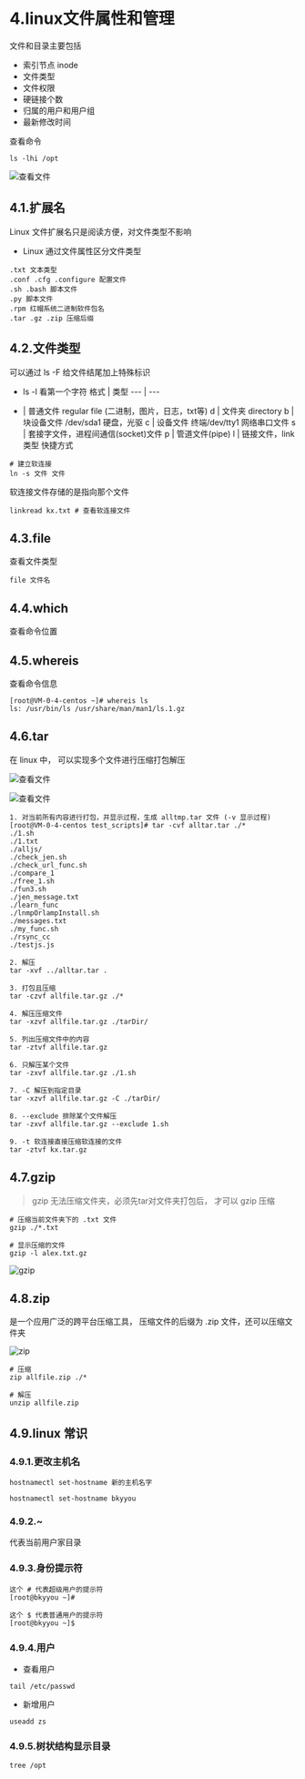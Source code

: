# 4.linux文件属性和管理

文件和目录主要包括
* 索引节点 inode
* 文件类型
* 文件权限
* 硬链接个数
* 归属的用户和用户组
* 最新修改时间

查看命令
```
ls -lhi /opt
```

![查看文件](./imgs/4.1.png)

## 4.1.扩展名

Linux 文件扩展名只是阅读方便，对文件类型不影响

* Linux 通过文件属性区分文件类型

```
.txt 文本类型
.conf .cfg .configure 配置文件
.sh .bash 脚本文件
.py 脚本文件
.rpm 红帽系统二进制软件包名
.tar .gz .zip 压缩后缀
```

## 4.2.文件类型

可以通过 ls -F 给文件结尾加上特殊标识

* ls -l 看第一个字符
格式 | 类型
--- | ---
- | 普通文件 regular file (二进制，图片，日志，txt等)
d | 文件夹 directory
b | 块设备文件 /dev/sda1 硬盘，光驱
c | 设备文件 终端/dev/tty1 网络串口文件
s | 套接字文件，进程间通信(socket)文件
p | 管道文件(pipe)
l | 链接文件，link类型 快捷方式

```
# 建立软连接
ln -s 文件 文件
```

软连接文件存储的是指向那个文件

```
linkread kx.txt # 查看软连接文件
```

## 4.3.file

查看文件类型

```
file 文件名
```

## 4.4.which

查看命令位置

## 4.5.whereis

查看命令信息

```
[root@VM-0-4-centos ~]# whereis ls
ls: /usr/bin/ls /usr/share/man/man1/ls.1.gz
```

## 4.6.tar

在 linux 中， 可以实现多个文件进行压缩打包解压

![查看文件](./imgs/4.2.png)

![查看文件](./imgs/4.3.png)

```
1. 对当前所有内容进行打包，并显示过程，生成 alltmp.tar 文件 (-v 显示过程)
[root@VM-0-4-centos test_scripts]# tar -cvf alltar.tar ./*
./1.sh
./1.txt
./alljs/
./check_jen.sh
./check_url_func.sh
./compare_1
./free_1.sh
./fun3.sh
./jen_message.txt
./learn_func
./lnmpOrlampInstall.sh
./messages.txt
./my_func.sh
./rsync_cc
./testjs.js

2. 解压 
tar -xvf ../alltar.tar .

3. 打包且压缩 
tar -czvf allfile.tar.gz ./*

4. 解压压缩文件
tar -xzvf allfile.tar.gz ./tarDir/

5. 列出压缩文件中的内容
tar -ztvf allfile.tar.gz 

6. 只解压某个文件
tar -zxvf allfile.tar.gz ./1.sh

7. -C 解压到指定目录
tar -xzvf allfile.tar.gz -C ./tarDir/

8. --exclude 排除某个文件解压
tar -zxvf allfile.tar.gz --exclude 1.sh

9. -t 软连接直接压缩软连接的文件
tar -ztvf kx.tar.gz
```

## 4.7.gzip

> gzip 无法压缩文件夹，必须先tar对文件夹打包后， 才可以 gzip 压缩

```
# 压缩当前文件夹下的 .txt 文件
gzip ./*.txt

# 显示压缩的文件
gzip -l alex.txt.gz
```

![gzip](./imgs/4.4.png)

## 4.8.zip

是一个应用广泛的跨平台压缩工具， 压缩文件的后缀为 .zip 文件，还可以压缩文件夹

![zip](./imgs/4.5.png)

```
# 压缩
zip allfile.zip ./*

# 解压
unzip allfile.zip
```

## 4.9.linux 常识

### 4.9.1.更改主机名

```
hostnamectl set-hostname 新的主机名字

hostnamectl set-hostname bkyyou
```

### 4.9.2.~

代表当前用户家目录

### 4.9.3.身份提示符

```
这个 # 代表超级用户的提示符
[root@bkyyou ~]#

这个 $ 代表普通用户的提示符
[root@bkyyou ~]$
```

### 4.9.4.用户

* 查看用户
```
tail /etc/passwd
```

* 新增用户
```
useadd zs
```

### 4.9.5.树状结构显示目录

```
tree /opt
```



